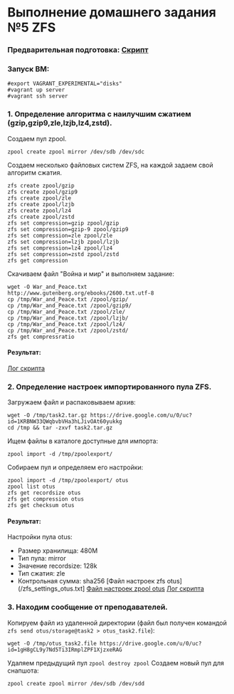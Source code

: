 # Выполнение домашнего задания №5 ZFS

### Предварительная подготовка: [Скрипт](/prereq.sh)

### Запуск ВМ:
```
#export VAGRANT_EXPERIMENTAL="disks"
#vagrant up server
#vagrant ssh server
```
### 1. Определение алгоритма с наилучшим сжатием (gzip,gzip9,zle,lzjb,lz4,zstd).

Создаем пул zpool.
```
zpool create zpool mirror /dev/sdb /dev/sdc
```
Создаем несколько файловых систем ZFS, на каждой задаем свой алгоритм сжатия.
```
zfs create zpool/gzip
zfs create zpool/gzip9
zfs create zpool/zle
zfs create zpool/lzjb
zfs create zpool/lz4
zfs create zpool/zstd
zfs set compression=gzip zpool/gzip
zfs set compression=gzip-9 zpool/gzip9
zfs set compression=zle zpool/zle
zfs set compression=lzjb zpool/lzjb
zfs set compression=lz4 zpool/lz4
zfs set compression=zstd zpool/zstd
zfs get compression
```
Скачиваем файл "Война и мир" и выполняем задание:
```
wget -O War_and_Peace.txt http://www.gutenberg.org/ebooks/2600.txt.utf-8
cp /tmp/War_and_Peace.txt /zpool/gzip/
cp /tmp/War_and_Peace.txt /zpool/gzip9/
cp /tmp/War_and_Peace.txt /zpool/zle/
cp /tmp/War_and_Peace.txt /zpool/lzjb/
cp /tmp/War_and_Peace.txt /zpool/lz4/
cp /tmp/War_and_Peace.txt /zpool/zstd/
zfs get compressratio
```
#### Результат: 
[Лог скрипта](/script1.log)

### 2. Определение настроек импортированного пула ZFS.

Загружаем файл и распаковываем архив:
```
wget -O /tmp/task2.tar.gz https://drive.google.com/u/0/uc?id=1KRBNW33QWqbvbVHa3hLJivOAt60yukkg
cd /tmp && tar -zxvf task2.tar.gz
```
Ищем файлы в каталоге доступные для импорта:
```
zpool import -d /tmp/zpoolexport/
```
Собираем пул и определяем его настройки:
```
zpool import -d /tmp/zpoolexport/ otus
zpool list otus
zfs get recordsize otus
zfs get compression otus
zfs get checksum otus
```
#### Результат:
Настройки пула otus:
* Размер хранилища: 480M 
* Тип пула: mirror
* Значение recordsize: 128k
* Тип сжатия: zle
* Контрольная сумма: sha256
[Файл настроек zfs otus](/zfs_settings_otus.txt]
[Файл настроек zpool otus](/zpool_settings_otus.txt)
[Лог скрипта](/script2.log)

### 3. Находим сообщение от преподавателей.
Копируем файл из удаленной директории (файл был получен командой `zfs send otus/storage@task2 > otus_task2.file`):
```
wget -O /tmp/otus_task2.file https://drive.google.com/u/0/uc?id=1gH8gCL9y7Nd5Ti3IRmplZPF1XjzxeRAG
```
Удаляем предыдущий пул `zpool destroy zpool`
Создаем новый пул для снапшота:
```
zpool create zpool mirror /dev/sdb /dev/sdd
```

